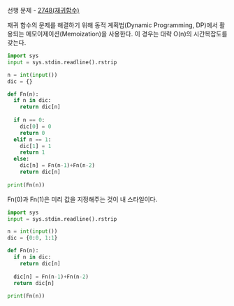 선행 문제 - [2748(재귀함수)](https://github.com/GGamangCoder/BOJ/blob/main/%ED%94%BC%EB%B3%B4%EB%82%98%EC%B9%98/2748(%EC%9E%AC%EA%B7%80).py)  

재귀 함수의 문제를 해결하기 위해 동적 계획법(Dynamic Programming, DP)에서 활용되는 메모이제이션(Memoization)을 사용한다.
이 경우는 대략 O(n)의 시간복잡도를 갖는다.

```py
import sys
input = sys.stdin.readline().rstrip

n = int(input())
dic = {}

def Fn(n):
  if n in dic:
    return dic[n]
  
  if n == 0:
    dic[0] = 0
    return 0
  elif n == 1:
    dic[1] = 1
    return 1
  else:
    dic[n] = Fn(n-1)+Fn(n-2)
    return dic[n]
  
print(Fn(n))
```  

Fn(0)과 Fn(1)은 미리 값을 지정해주는 것이 내 스타일이다.  
```py
import sys
input = sys.stdin.readline().rstrip

n = int(input())
dic = {0:0, 1:1}

def Fn(n):
  if n in dic:
    return dic[n]
  
  dic[n] = Fn(n-1)+Fn(n-2)
  return dic[n]
  
print(Fn(n))
```


